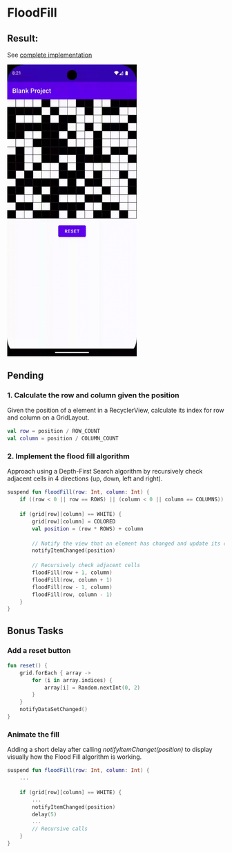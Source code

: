# FloodFill

## Result:
See [complete implementation](https://github.com/danie1estrada/FloodFill/blob/main/GridAdapter.kt)

<img src="/flood_fill.gif" width="300px" />

## Pending 
### 1. Calculate the row and column given the position
Given the position of a element in a RecyclerView, calculate its index for row and column on a GridLayout.
```kotlin
val row = position / ROW_COUNT
val column = position / COLUMN_COUNT
```

### 2. Implement the flood fill algorithm
Approach using a Depth-First Search algorithm by recursively check adjacent cells in 4 directions (up, down, left and right).
```kotlin
suspend fun floodFill(row: Int, column: Int) {
    if ((row < 0 || row == ROWS) || (column < 0 || column == COLUMNS)) return

    if (grid[row][column] == WHITE) {
        grid[row][column] = COLORED
        val position = (row * ROWS) + column

        // Notify the view that an element has changed and update its color
        notifyItemChanged(position)

        // Recursively check adjacent cells 
        floodFill(row + 1, column)
        floodFill(row, column + 1)
        floodFill(row - 1, column)
        floodFill(row, column - 1)
    }
}
```

## Bonus Tasks
### Add a reset button
```kotlin
fun reset() {
    grid.forEach { array ->
        for (i in array.indices) {
            array[i] = Random.nextInt(0, 2)
        }
    }
    notifyDataSetChanged()
}
```
### Animate the fill
Adding a short delay after calling *notifyItemChanget(position)* to display visually how the Flood Fill algorithm is working.
```kotlin
suspend fun floodFill(row: Int, column: Int) {
    ...

    if (grid[row][column] == WHITE) {
        ...
        notifyItemChanged(position)
        delay(5)
        ...
        // Recursive calls
    }
}
```


